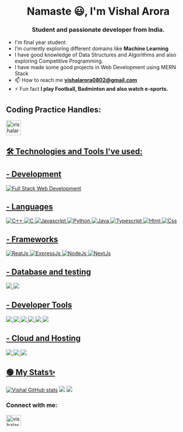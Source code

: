 <h1 align="center">Namaste 😃, I'm Vishal Arora</h1>
<h3 align="center">Student and passionate developer from India.</h3>

- I'm final year student
- I’m currently exploring different domains like **Machine Learning**
- I have good knowledge of Data Structures and Algorithms and also exploring Competitive Programming.
- I have made some good projects in Web Development using MERN Stack
- 📫 How to reach me **vishalarora0802@gmail.com**
- ⚡ Fun fact **I play Football, Badminton and also watch e-sports.**

## Coding Practice Handles: 
<a href="https://leetcode.com/VishalArora14" target="blank"><img align="center" src="https://img.shields.io/badge/-LeetCode-FFA116?style=for-the-badge&logo=LeetCode&logoColor=black" alt="vishalarora14" height="40"/>

## 🛠️ Technologies and Tools I've used:

## - Development
<div align="inline">
 <img alt="Full Stack Web Development" src ="https://img.shields.io/badge/-Full%20Stack%20Web%20Development-blue?style=for-the-badge" />
</div>

## - Languages
<div align="inline">
<img alt="C++" src="https://img.shields.io/badge/C%2B%2B-00599C?style=for-the-badge&logo=c%2B%2B&logoColor=white"/>
<img alt="C" src="https://img.shields.io/badge/C-ffb703?style=for-the-badge&logo=c&logoColor=black"/>
<img alt="Javascript" src="https://img.shields.io/badge/JavaScript-F7DF1E?style=for-the-badge&logo=javascript&logoColor=black" />
<img alt="Python" src="https://img.shields.io/badge/Python-14354C?style=for-the-badge&logo=python&logoColor=white"/>
<img alt="Java" src="https://img.shields.io/badge/Java-ED8B00?style=for-the-badge&logo=openjdk&logoColor=white"/>
<img alt="Typescript" src="https://img.shields.io/badge/TypeScript-007ACC?style=for-the-badge&logo=typescript&logoColor=white"/>
<img alt="Html" src="https://img.shields.io/badge/ExpressJs-ffc857?style=for-the-badge&logo=express&logoColor=black"/>
<img alt="Css" src="https://img.shields.io/badge/ExpressJs-ffc857?style=for-the-badge&logo=express&logoColor=black"/>
</div>

## - Frameworks
<div align="inline">
 <img alt="ReatJs" src = "https://img.shields.io/badge/ReactJs-8cb369?style=for-the-badge&logo=react&logoColor=white" />
 <img alt="ExpressJs" src = "https://img.shields.io/badge/ExpressJs-ffc857?style=for-the-badge&logo=express&logoColor=black" />
 <img alt="NodeJs" src = "https://img.shields.io/badge/NodeJs-339933?style=for-the-badge&logo=nodedotjs&logoColor=white" />
 <img alt="NextJs" src = "https://img.shields.io/badge/NextJs-f86624?style=for-the-badge&logo=Next.js&logoColor=white" />
</div>

## - Database and testing
<div align="inline">
 <img src ="https://img.shields.io/badge/MySQL-ffd000?style=for-the-badge&logo=mysql&logoColor=black" />
 <img src ="https://img.shields.io/badge/MongoDB-4EA94B?style=for-the-badge&logo=mongodb&logoColor=white" />
</div>

## - Developer Tools
<div align="inline">
 <img src="https://img.shields.io/badge/Visual_Studio_Code-0078D4?style=for-the-badge&logo=visual%20studio%20code&logoColor=white" />
 <img src="https://img.shields.io/badge/Git-ff8800?style=for-the-badge&logo=git&logoColor=white" />
 <img src="https://img.shields.io/badge/Github-ffdd00?style=for-the-badge&logo=github&logoColor=black" />
 <img src="https://img.shields.io/badge/Postman-c8b8db?style=for-the-badge&logo=postman&logoColor=white" />
 <img src = "https://img.shields.io/badge/npm-CB3837?style=for-the-badge&logo=npm&logoColor=white" />
 <img src = "https://img.shields.io/badge/redux-339933?style=for-the-badge&logo=redux&logoColor=white" />
</div>

## - Cloud and Hosting
<div align="inline">
 <img src="https://img.shields.io/badge/Heroku-6930c3?style=for-the-badge&logo=Heroku&logoColor=white" />
 <img src="https://img.shields.io/badge/Netlify-64dfdf?style=for-the-badge&logo=Netlify&logoColor=white" />
 <img src="https://img.shields.io/badge/Vercel-000000?style=for-the-badge&logo=vercel&logoColor=white" />
</div>

## 🟢 My Stats✨
[![Vishal GitHub stats](https://github-readme-stats.vercel.app/api?username=VishalArora14&show_icons=true&theme=tokyonight&rank_icon=github)](https://github.com/anuraghazra/github-readme-stats)
 <img src="https://github-profile-summary-cards.vercel.app/api/cards/profile-details?username=VishalArora14&theme=tokyonight&show_icons=true" />
 <img src="https://github-readme-stats.vercel.app/api/top-langs/?username=VishalArora14&theme=tokyonight" />


<h3 align="left">Connect with me:</h3>
<p align="left">
<a href="https://linkedin.com/in/vishalarora14" target="blank"><img align="center" src="https://raw.githubusercontent.com/rahuldkjain/github-profile-readme-generator/master/src/images/icons/Social/linked-in-alt.svg" alt="vishalarora14" height="30" width="40" />
</a>
</p>
